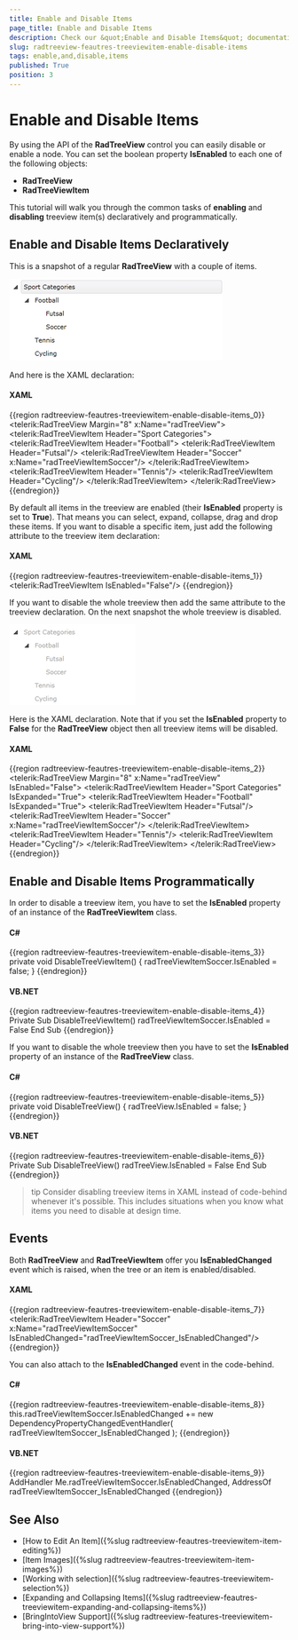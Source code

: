 ```yaml
---
title: Enable and Disable Items
page_title: Enable and Disable Items
description: Check our &quot;Enable and Disable Items&quot; documentation article for the RadTreeView {{ site.framework_name }} control.
slug: radtreeview-feautres-treeviewitem-enable-disable-items
tags: enable,and,disable,items
published: True
position: 3
---
```


# Enable and Disable Items

By using the API of the __RadTreeView__ control you can easily disable or enable a node. You can set the boolean property __IsEnabled__ to each one of the following objects:

* __RadTreeView__
* __RadTreeViewItem__

This tutorial will walk you through the common tasks of __enabling__ and __disabling__ treeview item(s) declaratively and programmatically.

## Enable and Disable Items Declaratively 

This is a snapshot of a regular __RadTreeView__ with a couple of items.

![](images/RadTreeView_TreeViewItemEnableDisableItems_001.png)

And here is the XAML declaration:

#### __XAML__

{{region radtreeview-feautres-treeviewitem-enable-disable-items_0}}
	<telerik:RadTreeView Margin="8" x:Name="radTreeView">
	    <telerik:RadTreeViewItem Header="Sport Categories">
	        <telerik:RadTreeViewItem Header="Football">
	            <telerik:RadTreeViewItem Header="Futsal"/>
	            <telerik:RadTreeViewItem Header="Soccer"
	                x:Name="radTreeViewItemSoccer"/>
	        </telerik:RadTreeViewItem>
	        <telerik:RadTreeViewItem Header="Tennis"/>
	        <telerik:RadTreeViewItem Header="Cycling"/>
	    </telerik:RadTreeViewItem>
	</telerik:RadTreeView>
	{{endregion}}

By default all items in the treeview are enabled (their __IsEnabled__ property is set to __True__). That means you can select, expand, collapse, drag and drop these items. If you want to disable a specific item, just add the following attribute to the treeview item declaration: 

#### __XAML__

{{region radtreeview-feautres-treeviewitem-enable-disable-items_1}}
	<telerik:RadTreeViewItem IsEnabled="False"/>
	{{endregion}}

If you want to disable the whole treeview then add the same attribute to the treeview declaration. On the next snapshot the whole treeview is disabled. 

![](images/RadTreeView_TreeViewItemEnableDisableItems_010.png)

Here is the XAML declaration. Note that if you set the __IsEnabled__ property to __False__ for the __RadTreeView__ object then all treeview items will be disabled. 

#### __XAML__

{{region radtreeview-feautres-treeviewitem-enable-disable-items_2}}
	<telerik:RadTreeView Margin="8" x:Name="radTreeView" IsEnabled="False">
	    <telerik:RadTreeViewItem Header="Sport Categories" IsExpanded="True">
	        <telerik:RadTreeViewItem Header="Football" IsExpanded="True">
	            <telerik:RadTreeViewItem Header="Futsal"/>
	            <telerik:RadTreeViewItem Header="Soccer"
	                x:Name="radTreeViewItemSoccer"/>
	        </telerik:RadTreeViewItem>
	        <telerik:RadTreeViewItem Header="Tennis"/>
	        <telerik:RadTreeViewItem Header="Cycling"/>
	    </telerik:RadTreeViewItem>
	</telerik:RadTreeView>
	{{endregion}}

## Enable and Disable Items Programmatically

In order to disable a treeview item, you have to set the __IsEnabled__ property of an instance of the __RadTreeViewItem__ class. 

#### __C#__

{{region radtreeview-feautres-treeviewitem-enable-disable-items_3}}
	private void DisableTreeViewItem()
	{
	    radTreeViewItemSoccer.IsEnabled = false;
	}
	{{endregion}}

#### __VB.NET__

{{region radtreeview-feautres-treeviewitem-enable-disable-items_4}}
	Private Sub DisableTreeViewItem()
	    radTreeViewItemSoccer.IsEnabled = False
	End Sub
	{{endregion}}
	
If you want to disable the whole treeview then you have to set the __IsEnabled__ property of an instance of the __RadTreeView__ class. 

#### __C#__

{{region radtreeview-feautres-treeviewitem-enable-disable-items_5}}
	private void DisableTreeView()
	{
	    radTreeView.IsEnabled = false;
	}
	{{endregion}}

#### __VB.NET__

{{region radtreeview-feautres-treeviewitem-enable-disable-items_6}}
	Private Sub DisableTreeView()
	    radTreeView.IsEnabled = False
	End Sub
	{{endregion}}

>tip Consider disabling treeview items in XAML instead of code-behind whenever it's possible. This includes situations when you know what items you need to disable at design time.

## Events 

Both __RadTreeView__ and __RadTreeViewItem__ offer you __IsEnabledChanged__ event which is raised, when the tree or an item is enabled/disabled.

#### __XAML__

{{region radtreeview-feautres-treeviewitem-enable-disable-items_7}}
	<telerik:RadTreeViewItem Header="Soccer"
	    x:Name="radTreeViewItemSoccer" IsEnabledChanged="radTreeViewItemSoccer_IsEnabledChanged"/>
	{{endregion}}

You can also attach to the __IsEnabledChanged__ event in the code-behind.

#### __C#__

{{region radtreeview-feautres-treeviewitem-enable-disable-items_8}}
	this.radTreeViewItemSoccer.IsEnabledChanged += new DependencyPropertyChangedEventHandler( radTreeViewItemSoccer_IsEnabledChanged );
	{{endregion}}

#### __VB.NET__

{{region radtreeview-feautres-treeviewitem-enable-disable-items_9}}
	AddHandler Me.radTreeViewItemSoccer.IsEnabledChanged, AddressOf radTreeViewItemSoccer_IsEnabledChanged
	{{endregion}}

## See Also
 * [How to Edit An Item]({%slug radtreeview-feautres-treeviewitem-item-editing%})
 * [Item Images]({%slug radtreeview-feautres-treeviewitem-item-images%})
 * [Working with selection]({%slug radtreeview-feautres-treeviewitem-selection%})
 * [Expanding and Collapsing Items]({%slug radtreeview-feautres-treeviewitem-expanding-and-collapsing-items%})
 * [BringIntoView Support]({%slug radtreeview-features-treeviewitem-bring-into-view-support%})

